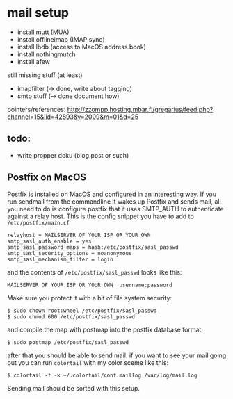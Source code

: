 mail setup
==========

- install mutt (MUA)
- install offlineimap (IMAP sync)
- install lbdb (access to MacOS address book)
- install nothingmutch
- install afew

still missing stuff (at least)
- imapfilter (-> done, write about tagging)
- smtp stuff (-> done document how)

pointers/references:
http://zzompp.hosting.mbar.fi/gregarius/feed.php?channel=15&iid=42893&y=2009&m=01&d=25

todo:
-----

- write propper doku (blog post or such)

Postfix on MacOS
----------------

Postfix is installed on MacOS and configured in an interesting way. If
you run sendmail from the commandline it wakes up Postfix and sends
mail, all you need to do is configure postfix that it uses SMTP_AUTH to
authenticate against a relay host. This is the config snippet you have
to add to `/etc/postfix/main.cf`

    relayhost = MAILSERVER OF YOUR ISP OR YOUR OWN
    smtp_sasl_auth_enable = yes
    smtp_sasl_password_maps = hash:/etc/postfix/sasl_passwd
    smtp_sasl_security_options = noanonymous
    smtp_sasl_mechanism_filter = login

and the contents of `/etc/postfix/sasl_passwd` looks like this:

    MAILSERVER OF YOUR ISP OR YOUR OWN  username:password

Make sure you protect it with a bit of file system security:

    $ sudo chown root:wheel /etc/postfix/sasl_passwd
    $ sudo chmod 600 /etc/postfix/sasl_passwd

and compile the map with postmap into the postfix database format:

    $ sudo postmap /etc/postfix/sasl_passwd

after that you should be able to send mail. if you want to see your mail
going out you can run `colortail` with my color sceme like this:

    $ colortail -f -k ~/.colortail/conf.maillog /var/log/mail.log

Sending mail should be sorted with this setup.
